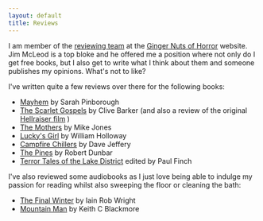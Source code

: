 ```yaml
---
layout: default
title: Reviews
---
```


I am member of the [reviewing team](http://gingernutsofhorror.com/the-team.html) at the [Ginger Nuts of Horror](http://gingernutsofhorror.com/) website. Jim McLeod is a top bloke and he offered me a position where not only do I get free books, but I also get to write what I think about them and someone publishes my opinions. What's not to like?

I've written quite a few reviews over there for the following books:

* [Mayhem](http://gingernutsofhorror.com/4/post/2014/09/review-mayhem-by-sarah-pinborough.html) by Sarah Pinborough
* [The Scarlet Gospels](http://gingernutsofhorror.com/25/post/2015/05/the-scarlet-gospels-a-review.html) by Clive Barker (and also a review of the original [Hellraiser film](http://www.gingernutsofhorror.com/9/post/2014/09/charlotte-bond-opens-the-box.html) )
* [The Mothers](http://gingernutsofhorror.com/4/post/2015/10/the-transgression-cycle-the-mothers-by-mike-jones.html) by Mike Jones
* [Lucky's Girl](http://gingernutsofhorror.com/4/post/2015/02/horror-novel-review-luckys-girl-by-william-holloway.html) by William Holloway
* [Campfire Chillers](http://gingernutsofhorror.com/4/post/2014/08/horror-review-campfire-chillers-by-dave-jeffery.html) by Dave Jeffery
* [The Pines](http://gingernutsofhorror.com/4/post/2014/07/horror-novel-review-the-pines-by-robert-dunbar.html) by Robert Dunbar
* [Terror Tales of the Lake District](http://gingernutsofhorror.com/4/post/2014/07/horror-review-terror-tales-of-the-lake-district-edited-by-paul-finch.html) edited by Paul Finch

I've also reviewed some audiobooks as I just love being able to indulge my passion for reading whilst also sweeping the floor or cleaning the bath:

* [The Final Winter](http://gingernutsofhorror.com/4/post/2015/01/audiobook-review-the-final-winter-by-iain-rob-wright.html) by Iain Rob Wright
* [Mountain Man](http://gingernutsofhorror.com/4/post/2015/01/horror-fiction-review-mountain-man-series-by-keith-c-blackmore.html) by Keith C Blackmore
